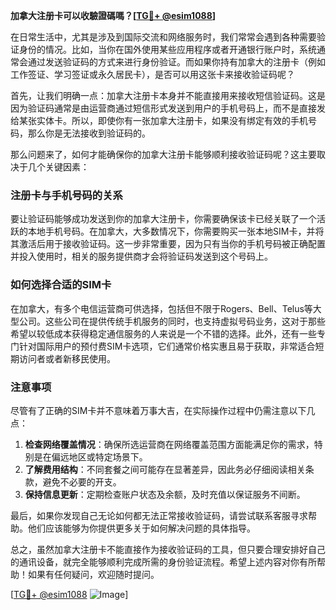 **加拿大注册卡可以收驗證碼嗎？[[TG💪+ @esim1088](https://t.me/s/esim1088)]**

在日常生活中，尤其是涉及到国际交流和网络服务时，我们常常会遇到各种需要验证身份的情况。比如，当你在国外使用某些应用程序或者开通银行账户时，系统通常会通过发送验证码的方式来进行身份验证。而如果你持有加拿大的注册卡（例如工作签证、学习签证或永久居民卡），是否可以用这张卡来接收验证码呢？

首先，让我们明确一点：加拿大注册卡本身并不能直接用来接收短信验证码。这是因为验证码通常是由运营商通过短信形式发送到用户的手机号码上，而不是直接发给某张实体卡。所以，即使你有一张加拿大注册卡，如果没有绑定有效的手机号码，那么你是无法接收到验证码的。

那么问题来了，如何才能确保你的加拿大注册卡能够顺利接收验证码呢？这主要取决于几个关键因素：

### 注册卡与手机号码的关系

要让验证码能够成功发送到你的加拿大注册卡，你需要确保该卡已经关联了一个活跃的本地手机号码。在加拿大，大多数情况下，你需要购买一张本地SIM卡，并将其激活后用于接收验证码。这一步非常重要，因为只有当你的手机号码被正确配置并投入使用时，相关的服务提供商才会将验证码发送到这个号码上。

### 如何选择合适的SIM卡

在加拿大，有多个电信运营商可供选择，包括但不限于Rogers、Bell、Telus等大型公司。这些公司在提供传统手机服务的同时，也支持虚拟号码业务，这对于那些希望以较低成本获得稳定通信服务的人来说是一个不错的选择。此外，还有一些专门针对国际用户的预付费SIM卡选项，它们通常价格实惠且易于获取，非常适合短期访问者或者新移民使用。

### 注意事项

尽管有了正确的SIM卡并不意味着万事大吉，在实际操作过程中仍需注意以下几点：

1. **检查网络覆盖情况**：确保所选运营商在网络覆盖范围方面能满足你的需求，特别是在偏远地区或特定场景下。
2. **了解费用结构**：不同套餐之间可能存在显著差异，因此务必仔细阅读相关条款，避免不必要的开支。
3. **保持信息更新**：定期检查账户状态及余额，及时充值以保证服务不间断。

最后，如果你发现自己无论如何都无法正常接收验证码，请尝试联系客服寻求帮助。他们应该能够为你提供更多关于如何解决问题的具体指导。

总之，虽然加拿大注册卡不能直接作为接收验证码的工具，但只要合理安排好自己的通讯设备，就完全能够顺利完成所需的身份验证流程。希望上述内容对你有所帮助！如果有任何疑问，欢迎随时提问。

[[TG💪+ @esim1088](https://t.me/s/esim1088) ![Image](https://i.postimg.cc/4NQfJmqS/Snipaste-2025-05-13-00-14-12.png)]